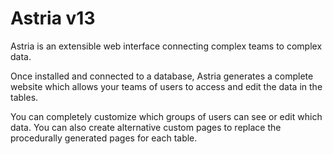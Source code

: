 # Astria v13

Astria is an extensible web interface connecting complex teams to complex data.
  
Once installed and connected to a database, Astria generates a complete website which allows your teams of users to access and edit the data in the tables.
  
You can completely customize which groups of users can see or edit which data. You can also create alternative custom pages to replace the procedurally generated pages for each table.
